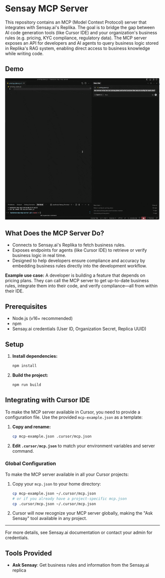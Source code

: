 # Sensay MCP Server

This repository contains an MCP (Model Context Protocol) server that integrates with Sensay.ai's Replika. The goal is to bridge the gap between AI code generation tools (like Cursor IDE) and your organization's business rules (e.g. pricing, KYC compliance, regulatory data). The MCP server exposes an API for developers and AI agents to query business logic stored in Replika's RAG system, enabling direct access to business knowledge while writing code.

## Demo

![MCP Server Demo](demo.gif)

## What Does the MCP Server Do?

- Connects to Sensay.ai's Replika to fetch business rules.
- Exposes endpoints for agents (like Cursor IDE) to retrieve or verify business logic in real time.
- Designed to help developers ensure compliance and accuracy by embedding business rules directly into the development workflow.

**Example use case:**
A developer is building a feature that depends on pricing plans. They can call the MCP server to get up-to-date business rules, integrate them into their code, and verify compliance—all from within their IDE.

## Prerequisites

- Node.js (v16+ recommended)
- npm
- Sensay.ai credentials (User ID, Organization Secret, Replica UUID)

## Setup

1. **Install dependencies:**
   ```bash
   npm install
   ```
2. **Build the project:**
   ```bash
   npm run build
   ```

## Integrating with Cursor IDE

To make the MCP server available in Cursor, you need to provide a configuration file. Use the provided `mcp-example.json` as a template:

1. **Copy and rename:**
   ```bash
   cp mcp-example.json .cursor/mcp.json
   ```
2. **Edit `.cursor/mcp.json`** to match your environment variables and server command.

### Global Configuration

To make the MCP server available in all your Cursor projects:

1. Copy your `mcp.json` to your home directory:
   ```bash
   cp mcp-example.json ~/.cursor/mcp.json
   # or if you already have a project-specific mcp.json
   cp .cursor/mcp.json ~/.cursor/mcp.json
   ```
2. Cursor will now recognize your MCP server globally, making the "Ask Sensay" tool available in any project.

---

For more details, see Sensay.ai documentation or contact your admin for credentials.

## Tools Provided

- **Ask Sensay**: Get business rules and information from the Sensay.ai replica
